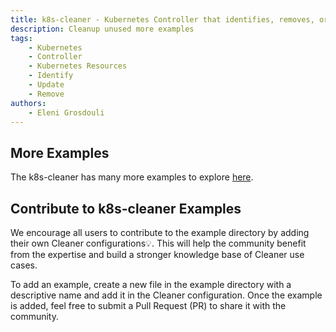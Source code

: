 ```yaml
---
title: k8s-cleaner - Kubernetes Controller that identifies, removes, or updates stale/orphaned or unhealthy resources
description: Cleanup unused more examples
tags:
    - Kubernetes
    - Controller
    - Kubernetes Resources
    - Identify
    - Update
    - Remove
authors:
    - Eleni Grosdouli
---
```


## More Examples

The k8s-cleaner has many more examples to explore [here](https://github.com/gianlucam76/k8s-cleaner/tree/main/examples-unhealthy-resources).

## Contribute to k8s-cleaner Examples

We encourage all users to contribute to the example directory by adding their own Cleaner configurations💡. This will help the community benefit from the expertise and build a stronger knowledge base of Cleaner use cases.

To add an example, create a new file in the example directory with a descriptive name and add it in the Cleaner configuration. Once the example is added, feel free to submit a Pull Request (PR) to share it with the community.
